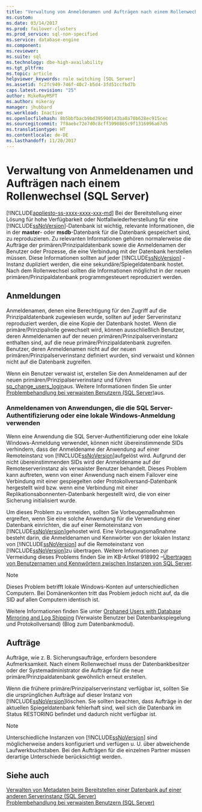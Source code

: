 ```yaml
---
title: "Verwaltung von Anmeldenamen und Aufträgen nach einem Rollenwechsel (SQL Server) | Microsoft-Dokumentation"
ms.custom: 
ms.date: 03/14/2017
ms.prod: failover-clusters
ms.prod_service: sql-non-specified
ms.service: database-engine
ms.component: 
ms.reviewer: 
ms.suite: sql
ms.technology: dbe-high-availability
ms.tgt_pltfrm: 
ms.topic: article
helpviewer_keywords: role switching [SQL Server]
ms.assetid: fc2fc949-746f-40c7-b5d4-3fd51ccfbd7b
caps.latest.revision: "25"
author: MikeRayMSFT
ms.author: mikeray
manager: jhubbard
ms.workload: Inactive
ms.openlocfilehash: 8b5bbfbacb9bd395900143ba0a70b628ec915cec
ms.sourcegitcommit: 7f8aebc72e7d0c8cff3990865c9f1316996a67d5
ms.translationtype: HT
ms.contentlocale: de-DE
ms.lasthandoff: 11/20/2017
---
```

# <a name="management-of-logins-and-jobs-after-role-switching-sql-server"></a>Verwaltung von Anmeldenamen und Aufträgen nach einem Rollenwechsel (SQL Server)
[!INCLUDE[appliesto-ss-xxxx-xxxx-xxx-md](../../includes/appliesto-ss-xxxx-xxxx-xxx-md.md)] Bei der Bereitstellung einer Lösung für hohe Verfügbarkeit oder Notfallwiederherstellung für eine [!INCLUDE[ssNoVersion](../../includes/ssnoversion-md.md)]-Datenbank ist wichtig, relevante Informationen, die in der **master**- oder **msdb**-Datenbank für die Datenbank gespeichert sind, zu reproduzieren. Zu relevanten Informationen gehören normalerweise die Aufträge der primären/Prinzipaldatenbank sowie die Anmeldenamen der Benutzer oder Prozesse, die eine Verbindung mit der Datenbank herstellen müssen. Diese Informationen sollten auf jeder [!INCLUDE[ssNoVersion](../../includes/ssnoversion-md.md)] -Instanz dupliziert werden, die eine sekundäre/Spiegeldatenbank hostet. Nach dem Rollenwechsel sollten die Informationen möglichst in der neuen primären/Prinzipaldatenbank programmgesteuert reproduziert werden.  
  
## <a name="logins"></a>Anmeldungen  
 Anmeldenamen, denen eine Berechtigung für den Zugriff auf die Prinzipaldatenbank zugewiesen wurde, sollten auf jeder Serverinstanz reproduziert werden, die eine Kopie der Datenbank hostet. Wenn die primäre/Prinzipalrolle gewechselt wird, können ausschließlich Benutzer, deren Anmeldenamen auf der neuen primären/Prinzipalserverinstanz enthalten sind, auf die neue primäre/Prinzipaldatenbank zugreifen. Benutzer, deren Anmeldenamen nicht auf der neuen primären/Prinzipalserverinstanz definiert wurden, sind verwaist und können nicht auf die Datenbank zugreifen.  
  
 Wenn ein Benutzer verwaist ist, erstellen Sie den Anmeldenamen auf der neuen primären/Prinzipalserverinstanz und führen [sp_change_users_login](../../relational-databases/system-stored-procedures/sp-change-users-login-transact-sql.md)aus. Weitere Informationen finden Sie unter [Problembehandlung bei verwaisten Benutzern &#40;SQL Server&#41;](../../sql-server/failover-clusters/troubleshoot-orphaned-users-sql-server.md)aus.  
  
###  <a name="SSauthentication"></a> Anmeldenamen von Anwendungen, die die SQL Server-Authentifizierung oder eine lokale Windows-Anmeldung verwenden  
 Wenn eine Anwendung die SQL Server-Authentifizierung oder eine lokale Windows-Anmeldung verwendet, können nicht übereinstimmende SIDs verhindern, dass der Anmeldename der Anwendung auf einer Remoteinstanz von [!INCLUDE[ssNoVersion](../../includes/ssnoversion-md.md)]aufgelöst wird. Aufgrund der nicht übereinstimmenden SIDs wird der Anmeldename auf der Remoteserverinstanz als verwaister Benutzer behandelt. Dieses Problem kann auftreten, wenn von einer Anwendung nach einem Failover eine Verbindung mit einer gespiegelten oder Protokollversand-Datenbank hergestellt wird bzw. wenn eine Verbindung mit einer Replikationsabonnenten-Datenbank hergestellt wird, die von einer Sicherung initialisiert wurde.  
  
 Um dieses Problem zu vermeiden, sollten Sie Vorbeugemaßnahmen ergreifen, wenn Sie eine solche Anwendung für die Verwendung einer Datenbank einrichten, die auf einer Remoteinstanz von [!INCLUDE[ssNoVersion](../../includes/ssnoversion-md.md)]gehostet wird. Eine Vorbeugungsmaßnahme besteht darin, die Anmeldenamen und Kennwörter von der lokalen Instanz von [!INCLUDE[ssNoVersion](../../includes/ssnoversion-md.md)] auf die Remoteinstanz von [!INCLUDE[ssNoVersion](../../includes/ssnoversion-md.md)]zu übertragen. Weitere Informationen zur Vermeidung dieses Problems finden Sie im KB-Artikel 918992 –[Übertragen von Benutzernamen und Kennwörtern zwischen Instanzen von SQL Server](http://support.microsoft.com/kb/918992/).  
  
> [!NOTE]  
>  Dieses Problem betrifft lokale Windows-Konten auf unterschiedlichen Computern. Bei Domänenkonten tritt das Problem jedoch nicht auf, da die SID auf allen Computern identisch ist.  
  
 Weitere Informationen finden Sie unter [Orphaned Users with Database Mirroring and Log Shipping](http://blogs.msdn.com/b/sqlserverfaq/archive/2009/04/13/orphaned-users-with-database-mirroring-and-log-shipping.aspx) (Verwaiste Benutzer bei Datenbankspiegelung und Protokollversand) (Blog zum Datenbankmodul).  
  
## <a name="jobs"></a>Aufträge  
 Aufträge, wie z. B. Sicherungsaufträge, erfordern besondere Aufmerksamkeit. Nach einem Rollenwechsel muss der Datenbankbesitzer oder der Systemadministrator die Aufträge für die neue primäre/Prinzipaldatenbank gewöhnlich erneut erstellen.  
  
 Wenn die frühere primäre/Prinzipalserverinstanz verfügbar ist, sollten Sie die ursprünglichen Aufträge auf dieser Instanz von [!INCLUDE[ssNoVersion](../../includes/ssnoversion-md.md)]löschen. Sie sollten beachten, dass Aufträge in der aktuellen Spiegeldatenbank fehlerhaft sind, weil sich die Datenbank im Status RESTORING befindet und dadurch nicht verfügbar ist.  
  
> [!NOTE]  
>  Unterschiedliche Instanzen von [!INCLUDE[ssNoVersion](../../includes/ssnoversion-md.md)] sind möglicherweise anders konfiguriert und verfügen u. U. über abweichende Laufwerkbuchstaben. Bei den Aufträgen für die einzelnen Partner müssen derartige Unterschiede berücksichtigt werden.  
  
## <a name="see-also"></a>Siehe auch  
 [Verwalten von Metadaten beim Bereitstellen einer Datenbank auf einer anderen Serverinstanz &#40;SQL Server&#41;](../../relational-databases/databases/manage-metadata-when-making-a-database-available-on-another-server.md)   
 [Problembehandlung bei verwaisten Benutzern &#40;SQL Server&#41;](../../sql-server/failover-clusters/troubleshoot-orphaned-users-sql-server.md)  
  
  
